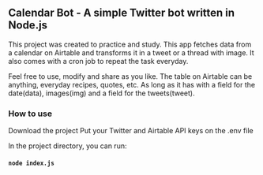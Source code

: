 ## Calendar Bot - A simple Twitter bot written in Node.js

 This project was created to practice and study.
 This app fetches data from a calendar on Airtable and transforms it in a tweet or a thread with image. It also comes with a cron job to repeat the task everyday.
 
 Feel free to use, modify and share as you like. The table on Airtable can be anything, everyday recipes, quotes, etc. As long as it has with a field for the date(data), images(img) and a field for the tweets(tweet).
 
### How to use

Download the project
Put your Twitter and Airtable API keys on the .env file

In the project directory, you can run:

#### `node index.js`


#
